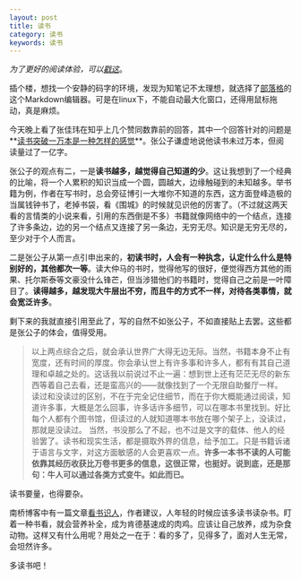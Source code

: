 ```yaml
---
layout: post
title: 读书
category: 读书
keywords: 读书
---
```


*为了更好的阅读体验，可以[戳这](https://www.zybuluo.com/cleardusk/note/188316)*。

插个楼，想找一个安静的码字的环境，发现为知笔记不太理想，就选择了[部落格](https://www.zybuluo.com/cmd/)的这个Markdown编辑器。可是在linux下，不能自动最大化窗口，还得用鼠标拖动，真是麻烦。

今天晚上看了张佳玮在知乎上几个赞同数靠前的回答，其中一个回答针对的问题是**[读书突破一万本是一种怎样的感觉](http://www.zhihu.com/question/25365245/answer/33113282)**。张公子谦虚地说他读书未过万本，但阅读量过了一亿字。

张公子的观点有二，一是**读书越多，越觉得自己知道的少**。这让我想到了一个经典的比喻，将一个人累积的知识当成一个圆，圆越大，边缘触碰到的未知越多。举书籍为例，作者在写书时，总会旁征博引一大堆你不知道的东西，这方面登峰造极的当属钱钟书了，老掉书袋，看《围城》的时候就见识他的厉害了。（不过就这两天看的言情类的小说来看，引用的东西倒是不多）书籍就像网络中的一个结点，连接了许多条边，边的另一个结点又连接了另一条边，无穷无尽。知识是无穷无尽的，至少对于个人而言。

二是张公子从第一点引申出来的，**初读书时，人会有一种执念，认定什么什么是特别好的，其他都次一等**。读大仲马的书时，觉得他写的很好，便觉得西方其他的雨果、托尔斯泰等文豪没什么锋芒，但当涉猎他们的书籍时，觉得自己之前是一叶障目了。**读得越多，越发现大牛层出不穷，而且牛的方式不一样，对待各类事情，就会宽泛许多**。

剩下来的我就直接引用至此了，写的自然不如张公子，不如直接贴上去罢。这些都是张公子的体会，值得受用。

>以上两点综合之后，就会承认世界广大得无边无际。当然，书籍本身不止有宽度，还有时间的厚度。你会承认世上有许多事和许多人，都有有其自己道理和卓越之处的。这话我以前说过不止一遍：想到世上还有茫茫无尽的新东西等着自己去看，还是蛮高兴的——就像找到了一个无限自助餐厅一样。
读过和没读过的区别，不在于完全记住细节，而在于你大概能通过阅读，知道许多事，大概是怎么回事，许多话许多细节，可以在哪本书里找到。好比每个人都有个图书馆，但读过的人就知道哪本书放在哪个架子上，没读过，那就是没读过。
当然，书没那么了不起，也不过是文字的载体、他人的经验罢了。读书和现实生活，都是摄取外界的信息，给予加工。只是书籍诉诸于语言与文字，对这方面敏感的人会更喜欢一点。**许多一本书不读的人可能依靠其经历收获比万卷书更多的信息，这很正常，也挺好。说到底，还是那句：牛人可以通过各类方式变牛。如此而已。**

读书要量，也得要杂。

南桥博客中有一篇文章[看书识人](http://berlinfang.blog.163.com/blog/static/1166707162011471213674/)，作者建议，人年轻的时候应该多读书读杂书。盯着一种书看，就会营养补全，成为肯德基速成的肉鸡。应该让自己放养，成为杂食动物。这样又有什么用呢？用处之一在于：看的多了，见得多了，面对人生无常，会坦然许多。

多读书吧！
